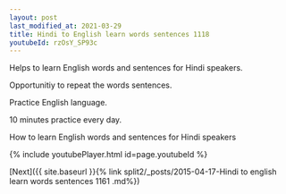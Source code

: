 ```yaml
---
layout: post
last_modified_at: 2021-03-29
title: Hindi to English learn words sentences 1118 
youtubeId: rzOsY_SP93c
---
```

 
 
Helps to learn English words and sentences for Hindi speakers.

Opportunitiy to repeat the words sentences. 

Practice English language. 
 
10 minutes practice every day. 
 
How to learn English words and sentences for Hindi speakers 
 
{% include youtubePlayer.html id=page.youtubeId %}
 
 
[Next]({{ site.baseurl }}{% link  split2/_posts/2015-04-17-Hindi to english learn words sentences 1161 .md%})
 
